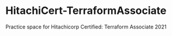# HitachiCert-TerraformAssociate
Practice space for Hitachicorp Certified: Terraform Associate 2021
